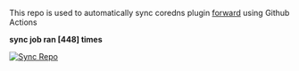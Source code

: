 This repo is used to automatically sync coredns plugin [forward](https://github.com/QZLin/forward) using Github Actions

**sync job ran [448] times**

[![Sync Repo](https://github.com/QZLin/coredns-extract/actions/workflows/sync.yaml/badge.svg)](https://github.com/QZLin/coredns-extract/actions/workflows/sync.yaml)
